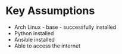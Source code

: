 # Key Assumptions
* Arch Linux - base - successfully installed
* Python installed
* Ansible installed
* Able to access the internet

